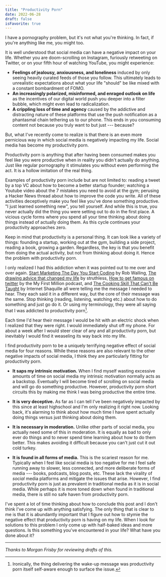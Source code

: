 ```yaml
---
title: "Productivity Porn"
date: 2022-06-28
draft: false
isFavorite: true
---
```


I have a pornography problem, but it's not what you're thinking. In fact, if you're anything like me, you might too.

It is well understood that social media can have a negative impact on your life. Whether you are doom-scrolling on Instagram, furiously retweeting on Twitter, or on your fifth hour of watching YouTube, you might experience:

- **Feelings of jealousy, anxiousness, and loneliness** induced by only seeing heavily curated feeds of those you follow. This ultimately leads to unrealistic expectations about what your life "should" be like mixed with a constant bombardment of FOMO.
- **An increasingly polarized, misinformed, and enraged outlook on life** as the incentives of our digital world push you deeper into a filter bubble, which might even lead to radicalization.
- **A crippling loss of time and agency** caused by the addictive and distracting nature of these platforms that use the push notification as a phantasmal chain tethering us to our phone. This ends in you consuming content not because you truly want to but just --- because?

But, what I've recently come to realize is that there is an even more pernicious way in which social media is negatively impacting my life. Social media has become my productivity porn.

Productivity porn is anything that after having been consumed makes you feel like you were productive when in reality you didn't actually do anything. Just like regular pornography it stimulates you without even performing the act. It is a hollow imitation of the real thing.

Examples of productivity porn include but are not limited to: reading a tweet by a top VC about how to become a better startup founder; watching a Youtube video about the 7 mistakes you need to avoid at the gym; perusing a Hacker News thread about how to improve the code you write. All of these activities deceptively make you feel like you've done something productive. "I just learned something new", you tell yourself. And while this is true, you never actually did the thing you were setting out to do in the first place. A vicious cycle forms where you spend all your time thinking about doing things instead of actually doing them. As this cycle continues your productivity approaches zero.

Keep in mind that productivity is a personal thing. It can look like a variety of things: founding a startup, working out at the gym, building a side project, reading a book, growing a garden. Regardless, the key is that you benefit from doing the actual activity, but not from thinking about doing it. Hence the problem with productivity porn.

I only realized I had this addiction when it was pointed out to me over and over again. [Start Marketing The Day You Start Coding](https://robwalling.com/assets/ebook.pdf) by Rob Walling, [The drawing advice that changed my life](https://www.youtube.com/watch?v=M6NsEDwHHiE&t=512s&ab_channel=struthless) by struthless, [How to get famous on twitter](https://podcasts.apple.com/us/podcast/how-to-get-famous-on-twitter-and-other-listener-questions/id1469759170?i=1000558020601) by the My First Million podcast, and [The Cooking Skill That Can't Be Taught](https://www.youtube.com/watch?v=gYwkKaK5yeQ&ab_channel=InternetShaquille) by Internet Shaquille all were telling me the message I needed to hear. They each said it in a different way, but the core of their message was the same. Stop thinking (reading, listening, watching etc.) about how to do something and just go do it. Or using my terminology, they were all saying that I was addicted to productivity porn[^1].

Each time I'd hear their message I would be hit with an electric shock when I realized that they were right. I would immediately shut off my phone. For about a week after I would steer clear of any and all productivity porn, but inevitably I would find it weaseling its way back into my life.

I find productivity porn to be a uniquely terrifying negative effect of social media for four reasons. While these reasons are also relevant to the other negative impacts of social media, I think they are particularly fitting for productivity porn.

- **It saps my intrinsic motivation.** When I find myself wasting excessive amounts of time on social media my intrinsic motivation normally acts as a backstop. Eventually I will become tired of scrolling on social media and will go do something productive. However, productivity porn short circuits this by making me think I was being productive the entire time.

- **It is very deceptive.** As far as I can tell I've been negatively impacted by this since at least highschool and I'm only realizing it right now. Looking back, it's alarming to think about how much time I have spent actually doing things versus just thinking about doing them.
- **It is necessary in moderation.** Unlike other parts of social media, you actually need some of this in moderation. It is equally as bad to only ever do things and to never spend time learning about how to do them better. This makes avoiding it difficult because you can't just cut it out cold turkey.

- **It is found in all forms of media.** This is the scariest reason for me. Typically when I feel like social media is too negative for me I feel safe running away to slower, less connected, and more deliberate forms of media --- books, podcasts, blog posts, etc. These lack the virality of _social_ media platforms and mitigate the issues that arise. However, I find productivity porn is just as prevalent in traditional media as it is in social media. While perhaps it is more toned down when found in traditional media, there is still no safe haven from productivity porn.

I've spent a lot of time thinking about how to conclude this post and I don't think I've come up with anything satisfying. The only thing that is clear to me is that it is abundantly important that I figure out how to stymie the negative effect that productivity porn is having on my life. When I look for solutions to this problem I only come up with half-baked ideas and more questions. Is this something you've encountered in your life? What have you done about it?

---

_Thanks to Morgan Frisby for reviewing drafts of this._

[^1]: Ironically, the thing delivering the wake-up message was productivity porn itself self-aware enough to surface the issue.
